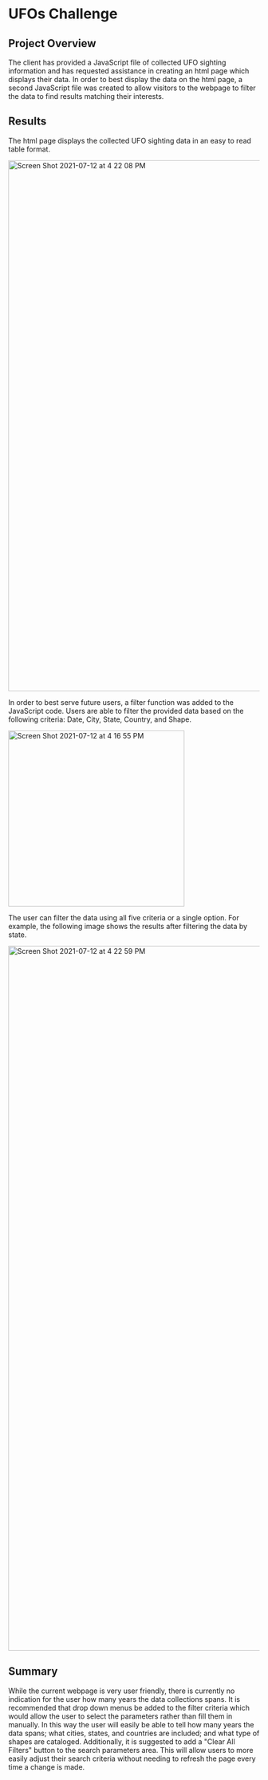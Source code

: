 # UFOs Challenge

## Project Overview

The client has provided a JavaScript file of collected UFO sighting information and has requested assistance in creating an html page which displays their data. In order to best display the data on the html page, a second JavaScript file was created to allow visitors to the webpage to filter the data to find results matching their interests.

## Results

The html page displays the collected UFO sighting data in an easy to read table format. 

<img width="1065" alt="Screen Shot 2021-07-12 at 4 22 08 PM" src="https://user-images.githubusercontent.com/82982901/125350849-5a1fd080-e32d-11eb-9c76-e577ec0b94e4.png">

In order to best serve future users, a filter function was added to the JavaScript code. Users are able to filter the provided data based on the following criteria: Date, City, State, Country, and Shape.

<img width="353" alt="Screen Shot 2021-07-12 at 4 16 55 PM" src="https://user-images.githubusercontent.com/82982901/125350727-2cd32280-e32d-11eb-82a6-46b6d66815df.png">

The user can filter the data using all five criteria or a single option. For example, the following image shows the results after filtering the data by state.

<img width="1414" alt="Screen Shot 2021-07-12 at 4 22 59 PM" src="https://user-images.githubusercontent.com/82982901/125351381-0497f380-e32e-11eb-91b7-587d58b4eea1.png">

## Summary

While the current webpage is very user friendly, there is currently no indication for the user how many years the data collections spans. It is recommended that drop down menus be added to the filter criteria which would allow the user to select the parameters rather than fill them in manually. In this way the user will easily be able to tell how many years the data spans; what cities, states, and countries are included; and what type of shapes are cataloged. Additionally, it is suggested to add a "Clear All Filters" button to the search parameters area. This will allow users to more easily adjust their search criteria without needing to refresh the page every time a change is made. 
